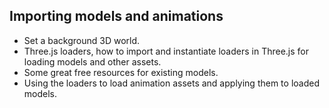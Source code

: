 ## Importing models and animations

* Set a background 3D world.
* Three.js loaders, how to import and instantiate loaders in Three.js for loading models and other assets.
* Some great free resources for existing models.
* Using the loaders to load animation assets and applying them to loaded models.